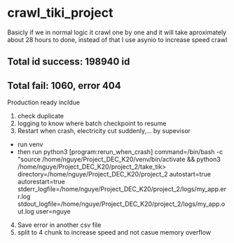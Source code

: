 # crawl_tiki_project
Basicly if we in normal logic it crawl one by one and it will take aproximately about 28 hours to done, instead of that I use asynio to increase speed crawl
## Total id success: 198940 id 
## Total fail: 1060, error 404 

Production ready incldue 
1. check duplicate
2. logging to know where batch checkpoint to resume
3. Restart when crash, electricity cut suddenly,... by supevisor
- run venv
- then run python3
[program:rerun_when_crash]
command=/bin/bash -c "source /home/nguye/Project_DEC_K20/venv/bin/activate && python3 /home/nguye/Project_DEC_K20/project_2/take_tik>
directory=/home/nguye/Project_DEC_K20/project_2
autostart=true
autorestart=true
stderr_logfile=/home/nguye/Project_DEC_K20/project_2/logs/my_app.err.log
stdout_logfile=/home/nguye/Project_DEC_K20/project_2/logs/my_app.out.log
user=nguye

4. Save error in another csv file
5. split to 4 chunk to increase speed and not casue memory overflow
